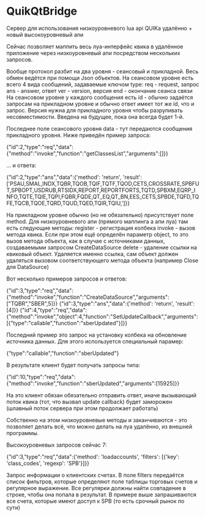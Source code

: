 # QuikQtBridge
Сервер для использования низкоуровневого lua api QUIKа удалённо + новый высокоуровневый апи

Сейчас позволяет маппить весь луа-интерфейс квика в удалённое приложение через низкоуровневый апи посредством
нескольких запросов.

Вообще протокол разбит на два уровня - сеансовый и прикладной. Весь обмен ведётся при помощи Json объектов.
На сеансовом уровне есть всего 4 вида сообщений, задаваемые ключом type:
  req - request, запрос
  ans - answer, ответ
  ver - version, версия
  end - окончание сеанса связи
На сеансовом уровне у каждого сообщения есть id - обычно задаётся запросам на прикладном уровне и обычно ответ имеет тот же
id, что и запрос. Версия нужна для прикладного уровня чтобы разруливать несовместимости. Введена на будущее, пока она всегда
будет 1-й.

Последнее поле сеансового уровня data - тут передаются сообщения прикладного уровня.
Ниже приведён пример запроса:

{"id":2,"type":"req","data":{"method":"invoke","function":"getClassesList","arguments":[]}}

... и ответа:

{"id":2,"type":"ans","data":{'method': 'return', 'result': ['PSAU,SMAL,INDX,TQBR,TQOB,TQIF,TQTF,TQOD,CETS,CROSSRATE,SPBFUT,SPBOPT,USDRUB,RTSIDX,REPORT,REPORTFORTS,TQTD,SPBXM,EQRP_INFO,TQTE,TQIE,TQPI,FQBR,FQDE,QT_EQ,QT_BN,EES_CETS,SPBDE,TQFD,TQFE,TQCB,TQOE,TQRD,TQUD,TQED,TQIR,TQIU,']}}


На прикладном уровне обычно (но не обязательно) присутствует поле method. Для низкоуровневого апи (прямого маппинга а апи луа) там есть следующие методы:
  register - регистрация колбека
  invoke - вызов метода квика. Если при этом ещё определён параметр object, то это вызов метода объекта, как в случае с источниками данных, создаваемыми
  запросом CreateDataSource 
  delete - удаление ссылки на квиковый объект. Удаляется именно ссылка, сам объект должен удаляться вызовом соответствующего метода объекта (например Close
  для DataSource)

Вот несколько примеров запросов и ответов:

{"id":3,"type":"req","data":{"method":"invoke","function":"CreateDataSource","arguments":["TQBR","SBER",5]}}
{"id":3,"type":"ans","data":{'method': 'return', 'result': [4]}}
{"id":4,"type":"req","data":{"method":"invoke","object":4,"function":"SetUpdateCallback","arguments":[{"type":"callable","function":"sberUpdated"}]}}

Последний пример это запрос на установку колбека на обновление источника данных. Для этого используется специальный парамер:

{"type":"callable","function":"sberUpdated"}

В результате клиент будет получать запросы типа:

{"id":10,"type":"req","data":{"method":"invoke","function":"sberUpdated","arguments":[15925]}}

На это клиент обязан обязательно отправить ответ, иначе вызывающий поток квика (тот, что вызвал update callback) будет заморожен (шлавный поток сервера при этом продолжает работать)

Собственно на этом низкоуровневые методы и заканчиваются - это позволяет делать всё, что можно делать на луа удалённо, из внешней программы.

Высокоуровневых запросов сейчас 7:

{"id":3,"type":"req","data":{'method': 'loadaccounts', 'filters': [{'key': 'class_codes', 'regexp': 'SPB'}]}}

Запрос информации о клиентских счетах. В поле filters передаётся список фильтров, которые определяют поле таблицы торговых счетов и регулярное выражение. Все регулярки должны
найти совпадение в строке, чтобы она попала в результат. В примере выше запрашиваются все счета, которые имеют доступ к SPB (то есть срочный рынок по сути)





